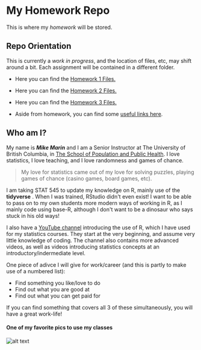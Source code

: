 
# My Homework Repo

This is where my _homework_ will be stored.  

## Repo Orientation

This is currently a _work in progress_, and the location of files, etc, may shift around a bit.  Each assignment will be contained in a different folder.  

- Here you can find the [Homework 1 Files.](https://github.com/STAT545-UBC-hw-2019-20/stat545-hw-MarinStatsLectures/tree/master/hw01)   

- Here you can find the [Homework 2 Files.](https://github.com/STAT545-UBC-hw-2019-20/stat545-hw-MarinStatsLectures/tree/master/hw02) 

- Here you can find the [Homework 3 Files.](https://github.com/STAT545-UBC-hw-2019-20/stat545-hw-MarinStatsLectures/tree/master/hw03) 

- Aside from homework, you can find some [useful links here](https://github.com/MarinStatsLectures/STAT545-participation/blob/master/navigating_github.md).

## Who am I?

My name is _**Mike Marin**_ and I am a Senior Instructor at The University of British Columbia, in [The School of Population and Public Health](www.spph.ubc.ca).  I love statistics, I love teaching, and I love randomness and games of chance.  

>My love for statistics came out of my love for solving puzzles, playing games of chance (casino games, board games, etc).  

I am taking STAT 545 to update my knowledge on R, mainly use of the __tidyverse__ .  When I was trained, RStudio didn't even exist!  I want to be able to pass on to my own students more modern ways of working in R, as I mainly code using base-R, although I don't want to be a dinosaur who says stuck in his old ways!

I also have a [YouTube channel](https://www.youtube.com/marinstatlectures) introducing the use of R, which I have used for my statistics courses. They start at the very beginning, and assume very little knowledge of coding.  The channel also contains more advanced videos, as well as videos introducing statistics concepts at an introductory/indermediate level.

One piece of adivce I will give for work/career (and this is partly to make use of a numbered list):

- Find something you like/love to do
- Find out what you are good at
- Find out what you can get paid for

If you can find something that covers all 3 of these simultaneously, you will have a great work-life!

#### One of my favorite pics to use my classes

![alt text](https://chemicalstatistician.files.wordpress.com/2014/05/pregnant.jpg)
